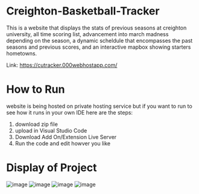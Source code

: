 # Creighton-Basketball-Tracker
This is a website that displays the stats of previous seasons at creighton university, all time scoring list, advancement into march madness depending on the season, a dynamic scheldule that encompasses the past seasons and previous scores, and an interactive mapbox showing starters hometowns.

Link: https://cutracker.000webhostapp.com/

# How to Run
website is being hosted on private hosting service but if you want to run to see how it runs in your own IDE here are the steps:
1) download zip file
2) upload in Visual Studio Code
3) Download Add On/Extension Live Server
4) Run the code and edit howver you like

# Display of Project
![image](https://github.com/Jborch1/Creighton-Basketball-Tracker/assets/122740699/dc501f6d-dbbc-492d-bd41-2a6d35a5e293)
![image](https://github.com/Jborch1/Creighton-Basketball-Tracker/assets/122740699/0af1458c-5089-4bf4-9191-b650c115954b)
![image](https://github.com/Jborch1/Creighton-Basketball-Tracker/assets/122740699/b61f8267-afd6-4a10-8809-531d81adc2b1)
![image](https://github.com/Jborch1/Creighton-Basketball-Tracker/assets/122740699/555d18e2-9246-40d0-bf9a-d6312abc4366)






